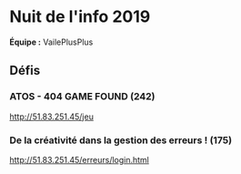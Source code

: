 # Nuit de l'info 2019

**Équipe :** VailePlusPlus

## Défis 

### ATOS - 404 GAME FOUND (242)

http://51.83.251.45/jeu

### De la créativité dans la gestion des erreurs ! (175)

http://51.83.251.45/erreurs/login.html
